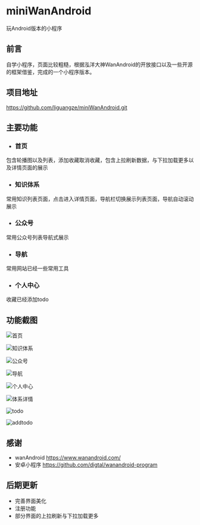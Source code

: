 # miniWanAndroid
玩Android版本的小程序

## 前言
自学小程序，页面比较粗糙，根据泓洋大神WanAndroid的开放接口以及一些开源的框架借鉴，完成的一个小程序版本。

## 项目地址
https://github.com/liguangze/miniWanAndroid.git

## 主要功能
- ### 首页
包含轮播图以及列表，添加收藏取消收藏，包含上拉刷新数据，与下拉加载更多以及详情页面的展示

- ### 知识体系
常用知识列表页面，点击进入详情页面，导航栏切换展示列表页面，导航自动滚动展示

- ### 公众号
常用公众号列表导航式展示

- ### 导航
常用网站已经一些常用工具

- ### 个人中心
收藏已经添加todo



## 功能截图




![首页](https://github.com/liguangze/image/blob/master/06031.jpg?raw=true)


![知识体系](https://github.com/liguangze/image/blob/master/06032.jpg?raw=true)


![公众号](https://github.com/liguangze/image/blob/master/06033.jpg?raw=true)


![导航](https://github.com/liguangze/image/blob/master/06034.jpg?raw=true)


![个人中心](https://github.com/liguangze/image/blob/master/06035.jpg?raw=true)


![体系详情](https://github.com/liguangze/image/blob/master/06036.jpg?raw=true)

![todo](https://github.com/liguangze/image/blob/master/06037.jpg?raw=true)

![addtodo](https://github.com/liguangze/image/blob/master/06038.jpg?raw=true)



## 感谢

- wanAndroid  https://www.wanandroid.com/
- 安卓小程序   https://github.com/digtal/wanandroid-program


## 后期更新

- 完善界面美化
- 注册功能
- 部分界面的上拉刷新与下拉加载更多






